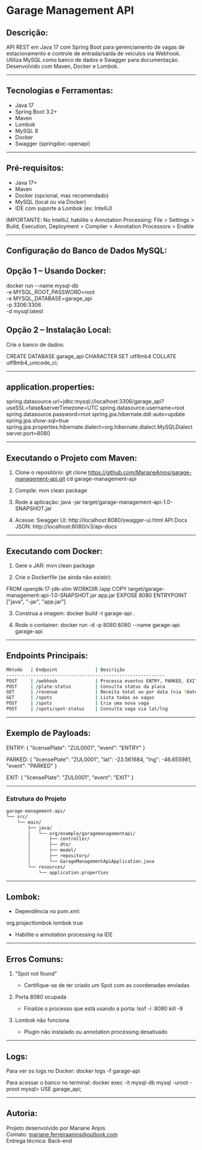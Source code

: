 Garage Management API
=====================

Descrição:
-----------
API REST em Java 17 com Spring Boot para gerenciamento de vagas de estacionamento e controle de entrada/saída de veículos via Webhook. Utiliza MySQL como banco de dados e Swagger para documentação. Desenvolvido com Maven, Docker e Lombok.

----------------------------
Tecnologias e Ferramentas:
----------------------------
- Java 17
- Spring Boot 3.2+
- Maven
- Lombok
- MySQL 8
- Docker
- Swagger (springdoc-openapi)

--------------------
Pré-requisitos:
--------------------
- Java 17+
- Maven
- Docker (opcional, mas recomendado)
- MySQL (local ou via Docker)
- IDE com suporte a Lombok (ex: IntelliJ)

IMPORTANTE:
No IntelliJ, habilite o Annotation Processing:
File > Settings > Build, Execution, Deployment > Compiler > Annotation Processors > Enable

----------------------------------------
Configuração do Banco de Dados MySQL:
----------------------------------------

Opção 1 – Usando Docker:
-------------------------
docker run --name mysql-db \
  -e MYSQL_ROOT_PASSWORD=root \
  -e MYSQL_DATABASE=garage_api \
  -p 3306:3306 \
  -d mysql:latest

Opção 2 – Instalação Local:
----------------------------
Crie o banco de dados:

CREATE DATABASE garage_api CHARACTER SET utf8mb4 COLLATE utf8mb4_unicode_ci;

-----------------------------
application.properties:
-----------------------------
spring.datasource.url=jdbc:mysql://localhost:3306/garage_api?useSSL=false&serverTimezone=UTC
spring.datasource.username=root
spring.datasource.password=root
spring.jpa.hibernate.ddl-auto=update
spring.jpa.show-sql=true
spring.jpa.properties.hibernate.dialect=org.hibernate.dialect.MySQLDialect
server.port=8080

-----------------------------------------
Executando o Projeto com Maven:
-----------------------------------------
1. Clone o repositório:
   git clone https://github.com/MarianeAnjos/garage-management-api.git
   cd garage-management-api

2. Compile:
   mvn clean package

3. Rode a aplicação:
   java -jar target/garage-management-api-1.0-SNAPSHOT.jar

4. Acesse:
   Swagger UI: http://localhost:8080/swagger-ui.html
   API Docs JSON: http://localhost:8080/v3/api-docs

-----------------------------
Executando com Docker:
-----------------------------
1. Gere o JAR:
   mvn clean package

2. Crie o Dockerfile (se ainda não existir):

FROM openjdk:17-jdk-slim
WORKDIR /app
COPY target/garage-management-api-1.0-SNAPSHOT.jar app.jar
EXPOSE 8080
ENTRYPOINT ["java", "-jar", "app.jar"]

3. Construa a imagem:
   docker build -t garage-api .

4. Rode o container:
   docker run -d -p 8080:8080 --name garage-api garage-api

-------------------------------------
Endpoints Principais:
-------------------------------------
```bash
Método   | Endpoint              | Descrição
-----------------------------------------------------------
POST     | /webhook              | Processa eventos ENTRY, PARKED, EXIT
POST     | /plate-status         | Consulta status da placa
GET      | /revenue              | Receita total ou por data (via ?date=YYYY-MM-DD)
GET      | /spots                | Lista todas as vagas
POST     | /spots                | Cria uma nova vaga
POST     | /spots/spot-status    | Consulta vaga via lat/lng
```
------------------------------
Exemplo de Payloads:
------------------------------

ENTRY:
{
  "licensePlate": "ZUL0001",
  "event": "ENTRY"
}

PARKED:
{
  "licensePlate": "ZUL0001",
  "lat": -23.561684,
  "lng": -46.655981,
  "event": "PARKED"
}

EXIT:
{
  "licensePlate": "ZUL0001",
  "event": "EXIT"
}

------------------------------
### Estrutura do Projeto

```bash
garage-management-api/
└── src/
    └── main/
        ├── java/
        │   └── org/example/garagemanagementapi/
        │       ├── controller/
        │       ├── dto/
        │       ├── model/
        │       ├── repository/
        │       └── GarageManagementApiApplication.java
        └── resources/
            └── application.properties
```

------------------------------
Lombok:
------------------------------
- Dependência no pom.xml:

<dependency>
  <groupId>org.projectlombok</groupId>
  <artifactId>lombok</artifactId>
  <optional>true</optional>
</dependency>

- Habilite o annotation processing na IDE

----------------------------------------
Erros Comuns:
----------------------------------------

1. "Spot not found"
   - Certifique-se de ter criado um Spot com as coordenadas enviadas

2. Porta 8080 ocupada
   - Finalize o processo que está usando a porta:
     lsof -i :8080
     kill -9 <PID>

3. Lombok não funciona
   - Plugin não instalado ou annotation processing desativado

----------------------------------------
Logs:
----------------------------------------
Para ver os logs no Docker:
docker logs -f garage-api

Para acessar o banco no terminal:
docker exec -it mysql-db mysql -uroot -proot
mysql> USE garage_api;

----------------------------------------
Autoria:
----------------------------------------
Projeto desenvolvido por Mariane Anjos  
Contato: mariane.ferreiraanjos@outlook.com  
Entrega técnica: Back-end 
